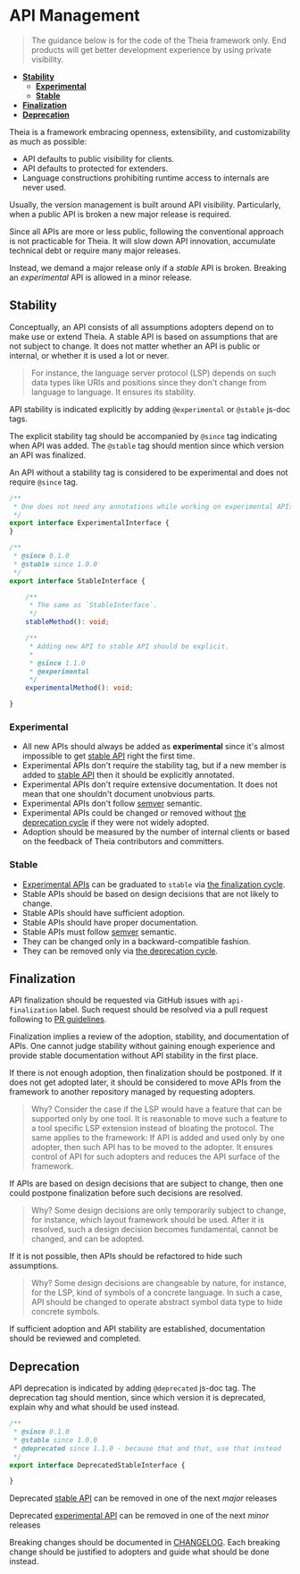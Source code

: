 # API Management

> The guidance below is for the code of the Theia framework only. End products will get better development experience by using private visibility.


- [**Stability**](#stability)
  - [**Experimental**](#experimental)
  - [**Stable**](#stable)
- [**Finalization**](#finalization)
- [**Deprecation**](#deprecation)

Theia is a framework embracing openness, extensibility, and customizability as much as possible:
- API defaults to public visibility for clients.
- API defaults to protected for extenders.
- Language constructions prohibiting runtime access to internals are never used.

Usually, the version management is built around API visibility.
Particularly, when a public API is broken a new major release is required.


Since all APIs are more or less public, following the conventional approach is not practicable for Theia.
It will slow down API innovation, accumulate technical debt or require many major releases.

Instead, we demand a major release only if a _stable_ API is broken.
Breaking an _experimental_ API is allowed in a minor release.

## Stability

Conceptually, an API consists of all assumptions adopters depend on to make use or extend Theia.
A stable API is based on assumptions that are not subject to change.
It does not matter whether an API is public or internal, or whether it is used a lot or never.

> For instance, the language server protocol (LSP) depends on such data types like URIs and positions
since they don't change from language to language. It ensures its stability.

API stability is indicated explicitly by adding `@experimental` or `@stable` js-doc tags.

The explicit stability tag should be accompanied by `@since` tag indicating when API was added.
The `@stable` tag should mention since which version an API was finalized.

An API without a stability tag is considered to be experimental and does not require `@since` tag.

```ts
/**
 * One does not need any annotations while working on experimental APIs.
 */
export interface ExperimentalInterface {
}

/**
 * @since 0.1.0
 * @stable since 1.0.0
 */
export interface StableInterface {

    /**
     * The same as `StableInterface`.
     */
    stableMethod(): void;

    /**
     * Adding new API to stable API should be explicit.
     *
     * @since 1.1.0
     * @experimental
     */
    experimentalMethod(): void;

}

```

### Experimental

- All new APIs should always be added as **experimental** since it's almost impossible to get [stable API](#stable) right the first time.
- Experimental APIs don't require the stability tag, but if a new member is added to [stable API](#stable) then it should be explicitly annotated.
- Experimental APIs don't require extensive documentation. It does not mean that one shouldn't document unobvious parts.
- Experimental APIs don't follow [semver](https://semver.org/#spec-item-8) semantic.
- Experimental APIs could be changed or removed without [the deprecation cycle](#deprecation) if they were not widely adopted.
- Adoption should be measured by the number of internal clients or based on the feedback of Theia contributors and committers.

### Stable

- [Experimental APIs](#experimental) can be graduated to `stable` via [the finalization cycle](#finalization).
- Stable APIs should be based on design decisions that are not likely to change.
- Stable APIs should have sufficient adoption.
- Stable APIs should have proper documentation.
- Stable APIs must follow [semver](https://semver.org/#spec-item-8) semantic.
- They can be changed only in a backward-compatible fashion.
- They can be removed only via [the deprecation cycle](#deprecation).

## Finalization

API finalization should be requested via GitHub issues with `api-finalization` label.
Such request should be resolved via a pull request following to [PR guidelines](https://github.com/eclipse-theia/theia/blob/master/doc/pull-requests.md#pull-requests).

Finalization implies a review of the adoption, stability, and documentation of APIs.
One cannot judge stability without gaining enough experience
and provide stable documentation without API stability in the first place.

If there is not enough adoption, then finalization should be postponed.
If it does not get adopted later, it should be considered to move APIs
from the framework to another repository managed by requesting adopters.

> Why? Consider the case if the LSP would have a feature that can be supported only by one tool.
It is reasonable to move such a feature to a tool specific LSP extension
instead of bloating the protocol. The same applies to the framework:
If API is added and used only by one adopter, then such API has to be moved to the adopter.
It ensures control of API for such adopters and reduces the API surface of the framework.

If APIs are based on design decisions that are subject to change, then
one could postpone finalization before such decisions are resolved.

> Why? Some design decisions are only temporarily subject to change, for instance,
which layout framework should be used. After it is resolved,
such a design decision becomes fundamental, cannot be changed, and can be adopted.

If it is not possible, then APIs should be refactored to hide such assumptions.

> Why? Some design decisions are changeable by nature, for instance, for the LSP,
kind of symbols of a concrete language. In such a case,
API should be changed to operate abstract symbol data type to hide concrete symbols.

If sufficient adoption and API stability are established,
documentation should be reviewed and completed.

## Deprecation

API deprecation is indicated by adding `@deprecated` js-doc tag.
The deprecation tag should mention, since which version it is deprecated, explain why and what should be used instead.

```ts
/**
 * @since 0.1.0
 * @stable since 1.0.0
 * @deprecated since 1.1.0 - because that and that, use that instead
 */
export interface DeprecatedStableInterface {

}
```

Deprecated [stable API](#stable) can be removed in one of the next *major* releases

Deprecated [experimental API](#experimental) can be removed in one of the next *minor* releases

Breaking changes should be documented in [CHANGELOG](../CHANGELOG.md). Each breaking change should be justified to adopters
and guide what should be done instead.
